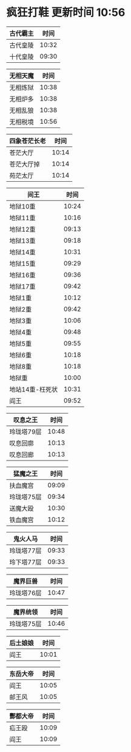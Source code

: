 # 疯狂打鞋 更新时间 10:56

| 古代霸主   | 时间    |
|--------|-------|
| 古代皇陵 | 10:32 |
| 十代皇陵 | 09:30 |

| 无相天魔   | 时间    |
|--------|-------|
| 无相炼狱 | 10:38 |
| 无相炉多 | 10:38 |
| 无相乱狼 | 10:38 |
| 无相税境 | 10:56 |

| 四象苍茫长老   | 时间    |
|--------|-------|
| 苍茫大厅 | 10:14 |
| 苍茫大厅掉 | 10:14 |
| 苑茫太厅 | 10:14 |

| 间王   | 时间    |
|--------|-------|
| 地狱10重 | 10:24 |
| 地狱11重 | 10:16 |
| 地狱12重 | 09:13 |
| 地狱13重 | 09:18 |
| 地狱14重 | 10:31 |
| 地狱15重 | 09:29 |
| 地狱16重 | 09:36 |
| 地狱17重 | 09:42 |
| 地狱1重 | 10:12 |
| 地狱2重 | 09:42 |
| 地狱3重 | 10:06 |
| 地狱4重 | 09:48 |
| 地狱5重 | 09:55 |
| 地狱6重 | 10:18 |
| 地狱8重 | 10:18 |
| 地狱重 | 10:00 |
| 地站14重-枉死状 | 10:31 |
| 阎王 | 09:52 |

| 叹息之王   | 时间    |
|--------|-------|
| 玲珑塔79层 | 10:48 |
| 叹息回廓 | 10:13 |
| 叹息回廊 | 10:13 |

| 猛魔之王   | 时间    |
|--------|-------|
| 扶血魔宫 | 09:09 |
| 玲珑塔75层 | 09:34 |
| 送魔大殴 | 10:30 |
| 铁血魔宫 | 10:12 |

| 鬼火人马   | 时间    |
|--------|-------|
| 玲珑塔77层 | 09:33 |
| 玲下塔77层 | 09:33 |

| 魔界巨兽   | 时间    |
|--------|-------|
| 玲珑塔76层 | 10:47 |

| 魔界统领   | 时间    |
|--------|-------|
| 玲珑塔75层 | 10:46 |

| 后土娘娘   | 时间    |
|--------|-------|
| 阎王 | 10:01 |

| 东岳大帝   | 时间    |
|--------|-------|
| 阎王 | 10:05 |
| 邮王风 | 10:05 |

| 酆都大帝   | 时间    |
|--------|-------|
| 疝王殴 | 10:09 |
| 阎王 | 10:09 |